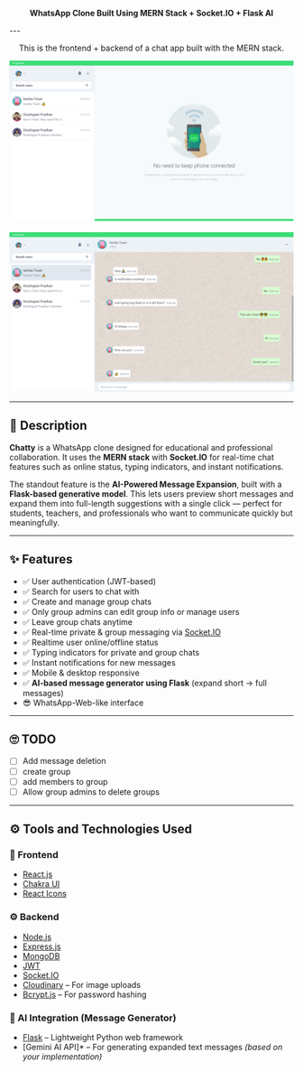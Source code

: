

<p align='center'>
  <b>WhatsApp Clone Built Using MERN Stack + Socket.IO + Flask AI</b>
</p>
---

<p align='center'>
  This is the frontend + backend of a chat app built with the MERN stack.
</p>

<p align='center'>
  <img src='./assets/dp1.PNG'>
  <br><br>
  <img src='./assets/dp2.PNG'>
</p>

---

## 🧾 Description

**Chatty** is a WhatsApp clone designed for educational and professional collaboration. It uses the **MERN stack** with **Socket.IO** for real-time chat features such as online status, typing indicators, and instant notifications.

The standout feature is the **AI-Powered Message Expansion**, built with a **Flask-based generative model**. This lets users preview short messages and expand them into full-length suggestions with a single click — perfect for students, teachers, and professionals who want to communicate quickly but meaningfully.

---

## ✨ Features

- ✅ User authentication (JWT-based)
- ✅ Search for users to chat with
- ✅ Create and manage group chats
- ✅ Only group admins can edit group info or manage users
- ✅ Leave group chats anytime
- ✅ Real-time private & group messaging via [Socket.IO](https://socket.io/)
- ✅ Realtime user online/offline status
- ✅ Typing indicators for private and group chats
- ✅ Instant notifications for new messages
- ✅ Mobile & desktop responsive
- ✅ **AI-based message generator using Flask** (expand short → full messages)
- 😎 WhatsApp-Web-like interface

---

## 🙄 TODO

- [ ] Add message deletion
- [ ] create group
- [ ] add members to group
- [ ] Allow group admins to delete groups

---

## ⚙ Tools and Technologies Used

### 🧩 Frontend

- [React.js](https://reactjs.org/)
- [Chakra UI](https://chakra-ui.com/)
- [React Icons](https://react-icons.github.io/react-icons/)

### ⚙ Backend

- [Node.js](https://nodejs.org/en/)
- [Express.js](https://expressjs.com/)
- [MongoDB](https://www.mongodb.com/)
- [JWT](https://jwt.io/)
- [Socket.IO](https://socket.io/)
- [Cloudinary](https://cloudinary.com/) – For image uploads
- [Bcrypt.js](https://github.com/dcodeIO/bcrypt.js) – For password hashing

### 🧠 AI Integration (Message Generator)

- [Flask](https://flask.palletsprojects.com/) – Lightweight Python web framework
- [Gemini AI API]* – For generating expanded text messages *(based on your implementation)*

